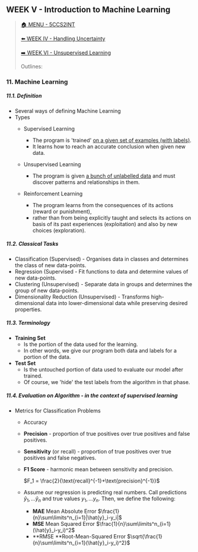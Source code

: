 ## WEEK V - Introduction to Machine Learning

>[🏠 MENU - 5CCS2INT](year2/5ccs2int.md)
>
>[⬅️ WEEK IV - Handling Uncertainty](year2/5ccs2int/w4.md)
>
>[➡️ WEEK VI - Unsupervised Learning](year2/5ccs2int/w6.md)
>
>Outlines:

### 11. Machine Learning

##### 11.1. Definition

- Several ways of defining Machine Learning
- Types
  - Supervised Learning
    - The program is 'trained' <u>on a given set of examples (with labels)</u>. 
    - It learns how to reach an accurate conclusion when given new data.

  - Unsupervised Learning
    - The program is given <u>a bunch of unlabelled data</u> and must discover patterns and relationships in them.

  - Reinforcement Learning
    - The program learns from the consequences of its actions (reward or punishment), 
    - rather than from being explicitly taught and selects its actions on basis of its past experiences (exploitation) and also by new choices (exploration).


##### 11.2. Classical Tasks

- Classification (Supervised) - Organises data in classes and determines the class of new data-points.
- Regression (Supervised - Fit functions to data and determine values of new data-points. 
- Clustering (Unsupervised) - Separate data in groups and determines the group of new data-points.
- Dimensionality Reduction (Unsupervised) - Transforms high-dimensional data into lower-dimensional data while preserving desired properties.

##### 11.3. Terminology

- **Training Set**
  - Is the portion of the data used for the learning. 
  - In other words, we give our program both data and labels for a portion of the data.
- **Test Set**
  - Is the untouched portion of data used to evaluate our model after trained. 
  - Of course, we 'hide' the test labels from the algorithm in that phase.

##### 11.4. Evaluation on Algorithm - in the context of *supervised learning*

- Metrics for Classification Problems

  -  Accuracy

    - **Precision** - proportion of true positives over true positives and false positives. 

    - **Sensitivity** (or recall) - proportion of true positives over true positives and false negatives.

    - **F1 Score** - harmonic mean between sensitivity and precision. 

      $F_1 = \frac{2}{\text{recall}^{-1}+\text{precision}^{-1}}$

  - Assume our regression is predicting real numbers. Call predictions $\hat{y}_1,...\hat{y}_n$ and true values $y_1,...y_n$​. Then, we define the following:

    - **MAE** Mean Absolute Error $\frac{1}{n}\sum\limits^n_{i=1}|\hat{y}_i-y_i|$
    - **MSE** Mean Squared Error $\frac{1}{n}\sum\limits^n_{i=1}(\hat{y}_i-y_i)^2$
    - **RMSE **Root-Mean-Squared Error $\sqrt{\frac{1}{n}\sum\limits^n_{i=1}(\hat{y}_i-y_i)^2}$

    

    
